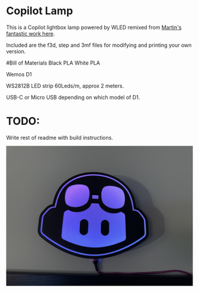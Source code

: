 # Copilot Lamp

This is a Copilot lightbox lamp powered by WLED remixed from [Martin's fantastic work here](https://github.com/martinwoodward/octolamp). 

Included are the f3d, step and 3mf files for modifying and printing your own version.

#Bill of Materials
Black PLA
White PLA

Wemos D1

WS2812B LED strip 60Leds/m, approx 2 meters. 

USB-C or Micro USB depending on which model of D1. 

# TODO:
Write rest of readme with build instructions.

![lamp](lamp.jpg)
